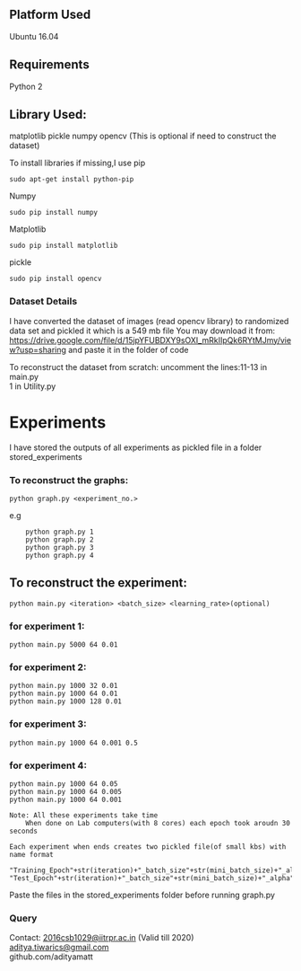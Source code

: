 ## Platform Used  
Ubuntu 16.04
## Requirements  
Python 2   
## Library Used:
matplotlib
pickle
numpy
opencv      (This is optional if need to construct the dataset)

To install libraries if missing,I use pip  
```
sudo apt-get install python-pip 
```
Numpy  
```
sudo pip install numpy
```
Matplotlib
```
sudo pip install matplotlib
```
pickle
```
sudo pip install opencv
```

### Dataset Details

I have converted the dataset of images (read opencv library) to randomized data set and pickled it which is a 549 mb file
You may download it from:   https://drive.google.com/file/d/15jpYFUBDXY9sOXI_mRkIIpQk6RYtMJmy/view?usp=sharing
and paste it in the folder of code

To reconstruct the dataset from scratch:
    uncomment the lines:11-13 in main.py  
                        1 in Utility.py
                        
# Experiments
I have stored the outputs of all experiments as pickled file in a folder stored_experiments
### To reconstruct the graphs:
    python graph.py <experiment_no.>
e.g
```
    python graph.py 1  
    python graph.py 2  
    python graph.py 3  
    python graph.py 4  
```
## To reconstruct the experiment:  
    python main.py <iteration> <batch_size> <learning_rate>(optional)  
### for experiment 1:  
    python main.py 5000 64 0.01  
  
### for experiment 2:  
    python main.py 1000 32 0.01  
    python main.py 1000 64 0.01  
    python main.py 1000 128 0.01  

### for experiment 3:  
    python main.py 1000 64 0.001 0.5  
  
### for experiment 4:  
    python main.py 1000 64 0.05  
    python main.py 1000 64 0.005  
    python main.py 1000 64 0.001  
  
```
Note: All these experiments take time  
    When done on Lab computers(with 8 cores) each epoch took aroudn 30 seconds  
```

```
Each experiment when ends creates two pickled file(of small kbs) with name format 
```
```
"Training_Epoch"+str(iteration)+"_batch_size"+str(mini_batch_size)+"_alpha"+str(learning_rate)  
"Test_Epoch"+str(iteration)+"_batch_size"+str(mini_batch_size)+"_alpha"+str(learning_rate) 
```
  
Paste the files in the stored_experiments folder before running graph.py  
### Query
Contact:
2016csb1029@iitrpr.ac.in        (Valid till 2020)  
aditya.tiwarics@gmail.com  
github.com/adityamatt  
